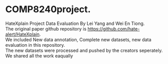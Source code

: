 # COMP8240project.   
HateXplain Project Data Evaluation By Lei Yang and Wei En Tiong.   
The original paper github repository is https://github.com/hate-alert/HateXplain.   
We included New data annotation, Complete new datasets, new data evaluation in this repository.   
The new datasets were processed and pushed by the creators seperately.     
We shared all the work eaqually      
